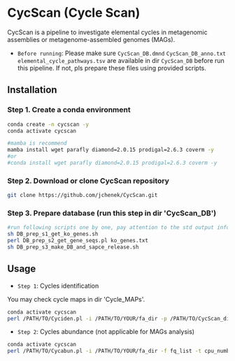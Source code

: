 CycScan (Cycle Scan)
=======

CycScan is a pipeline to investigate elemental cycles in metagenomic assemblies or metagenome-assembled genomes (MAGs).

- `Before running`: Please make sure `CycScan_DB.dmnd` `CycScan_DB_anno.txt` `elemental_cycle_pathways.tsv` are available in dir `CycScan_DB` before run this pipeline. If not, pls prepare these files using provided scripts.

Installation
---------------

### Step 1. Create a conda environment
```sh
conda create -n cycscan -y
conda activate cycscan

#mamba is recommend
mamba install wget parafly diamond=2.0.15 prodigal=2.6.3 coverm -y 
#or
#conda install wget parafly diamond=2.0.15 prodigal=2.6.3 coverm -y
```

### Step 2. Download or clone CycScan repository
```sh
git clone https://github.com/jchenek/CycScan.git
```

### Step 3. Prepare database (run this step in dir 'CycScan_DB')
```sh
#run following scripts one by one, pay attention to the std output info of each script
sh DB_prep_s1_get_ko_genes.sh
perl DB_prep_s2_get_gene_seqs.pl ko_genes.txt
sh DB_prep_s3_make_DB_and_sapce_release.sh
```

Usage
-----

- `Step 1`: Cycles identification

You may check cycle maps in dir 'Cycle_MAPs'.

```sh
conda activate cycscan
perl /PATH/TO/Cyciden.pl -i /PATH/TO/YOUR/fa_dir -p /PATH/TO/CycScan_dir
```

- `Step 2`: Cycles abundance (not applicable for MAGs analysis)

```sh
conda activate cycscan
perl /PATH/TO/Cycabun.pl -i /PATH/TO/YOUR/fa_dir -f fq_list -t cpu_number -p /PATH/TO/CycScan_dir
```
